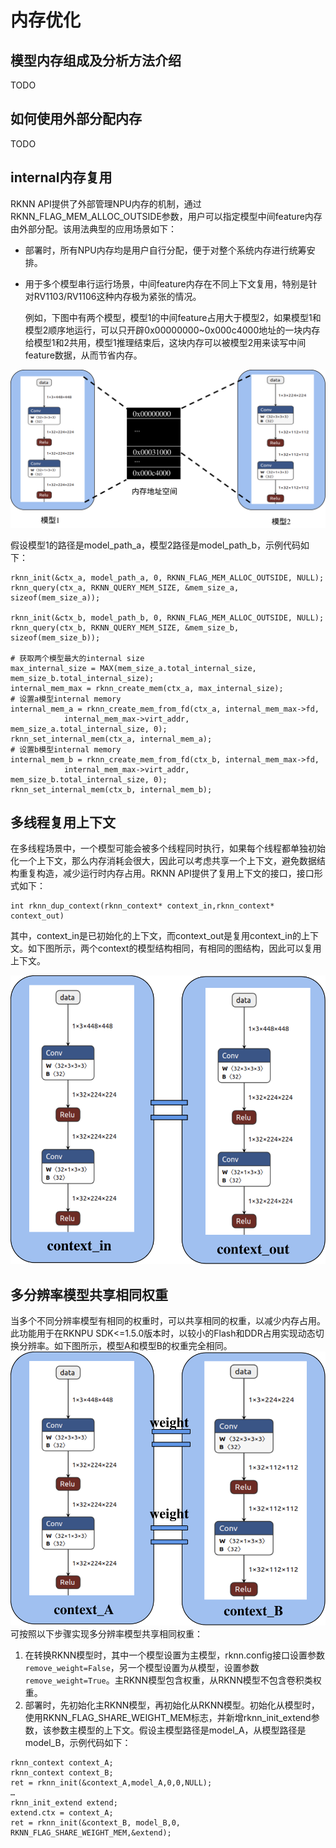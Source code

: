 
# 内存优化
## 模型内存组成及分析方法介绍
TODO

## 如何使用外部分配内存
TODO
## internal内存复用
RKNN API提供了外部管理NPU内存的机制，通过RKNN_FLAG_MEM_ALLOC_OUTSIDE参数，用户可以指定模型中间feature内存由外部分配。该用法典型的应用场景如下：
- 部署时，所有NPU内存均是用户自行分配，便于对整个系统内存进行统筹安排。
- 用于多个模型串行运行场景，中间feature内存在不同上下文复用，特别是针对RV1103/RV1106这种内存极为紧张的情况。

  例如，下图中有两个模型，模型1的中间feature占用大于模型2，如果模型1和模型2顺序地运行，可以只开辟0x00000000~0x000c4000地址的一块内存给模型1和2共用，模型1推理结束后，这块内存可以被模型2用来读写中间feature数据，从而节省内存。

![](../images/internal_reuse.png)

假设模型1的路径是model_path_a，模型2路径是model_path_b，示例代码如下：
```
rknn_init(&ctx_a, model_path_a, 0, RKNN_FLAG_MEM_ALLOC_OUTSIDE, NULL);
rknn_query(ctx_a, RKNN_QUERY_MEM_SIZE, &mem_size_a, sizeof(mem_size_a));

rknn_init(&ctx_b, model_path_b, 0, RKNN_FLAG_MEM_ALLOC_OUTSIDE, NULL);
rknn_query(ctx_b, RKNN_QUERY_MEM_SIZE, &mem_size_b, sizeof(mem_size_b));

# 获取两个模型最大的internal size
max_internal_size = MAX(mem_size_a.total_internal_size, mem_size_b.total_internal_size);
internal_mem_max = rknn_create_mem(ctx_a, max_internal_size);
# 设置a模型internal memory
internal_mem_a = rknn_create_mem_from_fd(ctx_a, internal_mem_max->fd,
        	internal_mem_max->virt_addr, mem_size_a.total_internal_size, 0);
rknn_set_internal_mem(ctx_a, internal_mem_a);
# 设置b模型internal memory
internal_mem_b = rknn_create_mem_from_fd(ctx_b, internal_mem_max->fd,
        	internal_mem_max->virt_addr, mem_size_b.total_internal_size, 0);
rknn_set_internal_mem(ctx_b, internal_mem_b);

```

## 多线程复用上下文
在多线程场景中，一个模型可能会被多个线程同时执行，如果每个线程都单独初始化一个上下文，那么内存消耗会很大，因此可以考虑共享一个上下文，避免数据结构重复构造，减少运行时内存占用。RKNN API提供了复用上下文的接口，接口形式如下：
```
int rknn_dup_context(rknn_context* context_in,rknn_context* context_out)
```
其中，context_in是已初始化的上下文，而context_out是复用context_in的上下文。如下图所示，两个context的模型结构相同，有相同的图结构，因此可以复用上下文。

![](../images/dup_context.png)


## 多分辨率模型共享相同权重

当多个不同分辨率模型有相同的权重时，可以共享相同的权重，以减少内存占用。此功能用于在RKNPU SDK<=1.5.0版本时，以较小的Flash和DDR占用实现动态切换分辨率。如下图所示，模型A和模型B的权重完全相同。
![](../images/weight_reuse.png)
可按照以下步骤实现多分辨率模型共享相同权重：
1. 在转换RKNN模型时，其中一个模型设置为主模型，rknn.config接口设置参数`remove_weight=False`，另一个模型设置为从模型，设置参数`remove_weight=True`。主RKNN模型包含权重，从RKNN模型不包含卷积类权重。
2. 部署时，先初始化主RKNN模型，再初始化从RKNN模型。初始化从模型时，使用RKNN_FLAG_SHARE_WEIGHT_MEM标志，并新增rknn_init_extend参数，该参数主模型的上下文。假设主模型路径是model_A，从模型路径是model_B，示例代码如下：
```
rknn_context context_A;
rknn_context context_B;
ret = rknn_init(&context_A,model_A,0,0,NULL);
…
rknn_init_extend extend;
extend.ctx = context_A;
ret = rknn_init(&context_B, model_B,0,
RKNN_FLAG_SHARE_WEIGHT_MEM,&extend);

```


